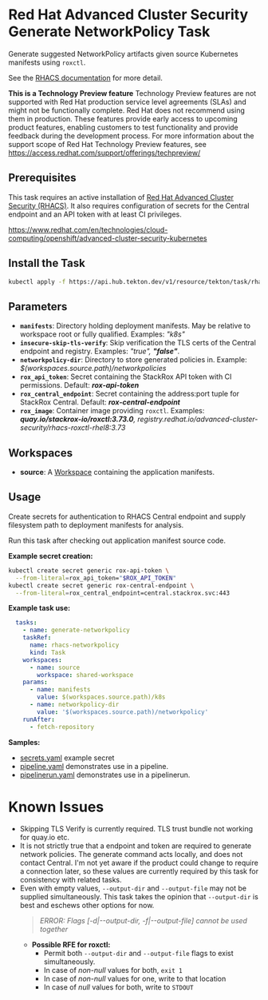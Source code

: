 # Red Hat Advanced Cluster Security Generate NetworkPolicy Task

Generate suggested NetworkPolicy artifacts given source Kubernetes manifests using `roxctl`.

See the [RHACS documentation](https://docs.openshift.com/acs/3.73/operating/manage-network-policies.html) for more detail.

**This is a Technology Preview feature**
Technology Preview features are not supported with Red Hat production service level agreements (SLAs) and might not be functionally complete. Red Hat does not recommend using them in production. These features provide early access to upcoming product features, enabling customers to test functionality and provide feedback during the development process. For more information about the support scope of Red Hat Technology Preview features, see <https://access.redhat.com/support/offerings/techpreview/>

## Prerequisites

This task requires an active installation of [Red Hat Advanced Cluster Security (RHACS)](https://www.redhat.com/en/resources/advanced-cluster-security-for-kubernetes-datasheet).  It also requires configuration of secrets for the Central endpoint and an API token with at least CI privileges.

<https://www.redhat.com/en/technologies/cloud-computing/openshift/advanced-cluster-security-kubernetes>

## Install the Task

```bash
kubectl apply -f https://api.hub.tekton.dev/v1/resource/tekton/task/rhacs-networkpolicy/3.73/raw
```

## Parameters

- **`manifests`**: Directory holding deployment manifests. May be relative to workspace root or fully qualified. Examples: _"k8s"_
- **`insecure-skip-tls-verify`**: Skip verification the TLS certs of the Central endpoint and registry. Examples: _"true", **"false"**_.
- **`networkpolicy-dir`**: Directory to store generated policies in. Example: _$(workspaces.source.path)/networkpolicies_
- **`rox_api_token`**: Secret containing the StackRox API token with CI permissions. Default: _**rox-api-token**_
- **`rox_central_endpoint`**: Secret containing the address:port tuple for StackRox Central. Default: _**rox-central-endpoint**_
- **`rox_image`**: Container image providing `roxctl`. Examples: _**quay.io/stackrox-io/roxctl:3.73.0**, registry.redhat.io/advanced-cluster-security/rhacs-roxctl-rhel8:3.73_

## Workspaces

- **source**: A [Workspace](https://github.com/tektoncd/pipeline/blob/main/docs/workspaces.md) containing the application manifests.

## Usage

Create secrets for authentication to RHACS Central endpoint and supply filesystem path to deployment manifests for analysis.

Run this task after checking out application manifest source code.


**Example secret creation:**

```bash
kubectl create secret generic rox-api-token \
  --from-literal=rox_api_token="$ROX_API_TOKEN"
kubectl create secret generic rox-central-endpoint \
  --from-literal=rox_central_endpoint=central.stackrox.svc:443
```

**Example task use:**

```yaml
  tasks:
    - name: generate-networkpolicy
    taskRef:
      name: rhacs-networkpolicy
      kind: Task
    workspaces:
      - name: source
        workspace: shared-workspace
    params:
      - name: manifests
        value: $(workspaces.source.path)/k8s
      - name: networkpolicy-dir
        value: '$(workspaces.source.path)/networkpolicy'
    runAfter:
      - fetch-repository
```

**Samples:**

* [secrets.yaml](samples/secrets.yaml) example secret
* [pipeline.yaml](samples/pipeline.yaml) demonstrates use in a pipeline.
* [pipelinerun.yaml](samples/pipelinerun.yaml) demonstrates use in a pipelinerun.

# Known Issues

* Skipping TLS Verify is currently required. TLS trust bundle not working for quay.io etc.
* It is not strictly true that a endpoint and token are required to generate network policies. The generate command acts locally, and does not contact Central. I'm not yet aware if the product could change to require a connection later, so these values are currently required by this task for consistency with related tasks.
* Even with empty values, `--output-dir` and `--output-file` may not be supplied simultaneously. This task takes the opinion that `--output-dir` is best and eschews other options for now.
  > _ERROR:    Flags [-d|--output-dir, -f|--output-file] cannot be used together_
  * **Possible RFE for roxctl:**
    * Permit both `--output-dir` and `--output-file` flags  to exist simultaneously.
    * In case of _non-null_ values for both, `exit 1`
    * In case of _non-null_ values for one, write to that location
    * In case of _null_ values for both, write to `STDOUT`
